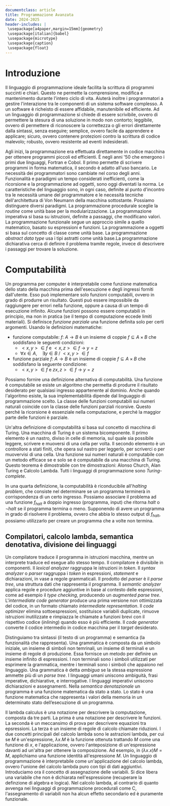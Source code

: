 ```yaml
---
documentclass: article
title: Programmazione Avanzata
date: 2024-2025
header-includes: |
 \usepackage[a4paper,margin=15mm]{geometry}
 \usepackage[italian]{babel}
 \usepackage{microtype}
 \usepackage{caption}
 \usepackage{float}
---
```


# Introduzione

Il linguaggio di programmazione ideale facilita la scrittura di programmi succinti e chiari. Questo ne permette la comprensione, modifica e mantenimento durante l'intero ciclo di vita. Aiuterà inoltre i programmatori a gestire l'interazione tra le componenti di un sistema software complesso. A un software è richeisto di essere affidabile, manutenibile ed efficiente. Ad un linguaggio di programmazione si chiede di essere scrivibile, ovvero di permettere la stesura di una soluzione in modo non contorto; leggibile, ovvero di permettere di riconoscere la correttezza o gli errori direttamente dalla sintassi, senza eseguire; semplice, ovvero facile da apprendere e applicare; sicuro, ovvero contenere protezioni contro la scrittura di codice malevolo; robusto, ovvero resistente ad eventi indesiderati.

Agli inizi, la programmazione era effettuata direttamente in codice macchina per ottenere programmi piccoli ed efficienti. È negli anni '50 che emergono i primi due linguaggi, Fortran e Cobol. Il primo permette di scrivere programmi in forma matematica, il secondo è adatto all'uso bancario. Le necessità dei programmatori sono cambiate nel corso degli anni. Funzionalità e paradigmi un tempo considerati inefficienti, come la ricorsione e la programmazione ad oggetti, sono oggi diventati la norma. Le caratteristiche del linguaggio sono, in ogni caso, definite al punto d'incontro tra le necessità umane del programmatore e le necessità tecniche dell'architettura di Von Neumann della macchina sottostante. Possiamo distinguere diversi paradigmi. La programmazione procedurale sceglie la *routine* come unità base per la modularizzazione. La programmazione imperativa si basa su istruzioni, definite a passaggi, che modificano valori. La programmazione funzionale segue un approccio simile a quello matematico, basato su espressioni e funzioni. La programmazione a oggetti si basa sul concetto di classe come unità base. La programmazione *abstract data type* usa i tipi astratti come unità base.La programmazione dichiarativa cerca di definire il problema tramite regole, invece di descrivere i passaggi per trovare la soluzione.

# Computabilità

Un programma per computer è interpretabile come funzione matematica dello stato della macchina prima dell'esecuzione e degli ingressi forniti dall'utente. Esso può implementare solo funzioni computabili, ovvero in grado di produrre un risultato. Questi può essere impossibile da raggiungere per errori nella funzione, oppure a causa di un tempo di esecuzione infinito. Alcune funzioni possono essere computabili in principio, ma non in pratica (se il tempo di computazione eccede limiti materiali). Si definisce *funzione parziale* una funzione definita solo per certi argomenti. Usando le definizioni matematiche:

- funzione computabile: $f:~A \to B$ è un insieme di coppie $f \subseteq A \times B$ che soddisfano le seguenti condizioni: 
    - $<x,y> \in f$ e $<x,z> \in f ~\to~ y = z$
    - $\forall x \in A, \quad \exists y \in B ~/~ <x,y> \in f$
- funzione parziale $f:~A \to B$ è un insieme di coppie $f \subseteq A \times B$ che soddisfano la seguente condizione: 
    - $<x,y> \in f$ e $zx,z> \in f ~\to~ y = z$

Possiamo fornire una definizione alternativa di computabilità. Una funzione è computabile se esiste un algoritmo che permetta di produrre il risultato desiderato per qualsiasi ingresso appartenente al dominio. Anche quando l'algoritmo esiste, la sua implementabilità dipende dal linguaggio di programmazione scelto. La classe delle funzioni computabili sui numeri naturali coincide con la classe delle funzioni parziali ricorsive. Questo perché la ricorsione è essenziale nella computazione, e perché la maggior parte delle funzioni è parziale.

Un'altra definizione di computabilità si basa sul concetto di macchina di Turing. Una macchina di Turing è un sistema bicomponente. Il primo elemento è un nastro, diviso in celle di memoria, sul quale sia possibile leggere, scrivere e muoversi di una cella per volta. Il secondo elemento è un controllore a stati finiti, che opera sul nastro per leggerlo, per scriverci o per muovervisi di una cella. Una funzione sui numeri naturali è computabile con un metodo efficace se e solo se è computabile da una macchina di Turing. Questo teorema è dimostrabile con tre dimostrazioni: Alonso Church, Alan Turing e Calcolo Lambda. Tutti i linguaggi di programmazione sono *Turing-complete*.

In una quarta definizione, la computabilità è riconducibile all'*halting problem*, che consiste nel determinare se un programma terminerà in corrispondenza di un certo ingresso. Possiamo associare il problema ad una funzione $f_{halt}$ a doppio ingresso (programma, input) che ritorna $halt$ o $\lnot halt$ se il programma termina o meno. Supponendo di avere un programma in grado di risolvere il problema, ovvero che abbia lo stesso output di $f_{halt}$, possiamo utilizzarlo per creare un programma che a volte non termina.

## Compilatori, calcolo lambda, semantica denotativa, divisione dei linguaggi

Un compilatore traduce il programma in istruzioni macchina, mentre un interprete traduce ed esegue allo stesso tempo. Il compilatore è divisibile in componenti. Il *lexical analyzer* raggruppa le istruzioni in *token*. Il *syntax analyzer* o *parser* raggruppa i *token* in espressioni, *statement* e dichiarazioni, in vase a regole grammaticali. Il prodotto del *parser* è il *parse tree*, una struttura dati che rappresenta il programma. Il *semantic analyzer* applica regole e procedure aggiuntive in base al contesto delle espressioni, come ad esempio il *type checking*, producendo un *augmented parse tree*. L'*intermediate code generator* produce una prima versione non ottimizzata del codice, in un formato chiamato *intermediate representation*. Il *code optimizer* elimina sottoespressioni, sostituisce variabili duplicate, rimuove istruzioni inutilizzate e rimpiazza le chiamate a funzioni brevi con il rispettivo codice (*inlining*) quando esso è più efficiente. Il *code generator* converte il codice intermedio in codice macchina per il *target* desiderato.

Distinguiamo tra sintassi (il testo di un programma) e semantica (la funzionalità che rappresenta). Una grammatica è composta da un simbolo iniziale, un insieme di simboli non temrinali, un insieme di terminali e un insieme di regole di produzione. Essa fornisce un metodo per definire un insieme infinito di espressioni. I non terminali sono i simboli utilizzati per esprimere la grammatica, mentre i terminali sono i simboli che appaiono nel linguaggio. Una grammatica è detta *ambigua* se la stessa espressione ammette più di un *parse tree*. I linguaggi umani uniscono ambiguità, frasi imperative, dichiarative, e interrogative. I linguaggi imperativi uniscono dichiarazioni e assegnamenti. Nella *semantica denotazionale* un programma è una funzione matematica da stato a stato. Lo stato è una funzione matematica che rappresenta i valori della memoria in un determinato stato dell’esecuzione di un programma.

Il lambda calculus è una notazione per descrivere la computazione, composta da tre parti. La prima è una notazione per descrivere le funzioni. La seconda è un meccansimo di prova per descrivere equazioni tra epsressioni. La terza è un insieme di regole di calcolo chiamate riduzioni. I due concetti principali del calcolo lambda sono le astrazioni lambda, per cui se $M$ è un'espressione, $\lambda x.M$ è la funzione ottenuta trattando $M$ come una funzione di $x$, e l'applicazione, ovvero l'anteposizione di un'espressione davanti ad un'altra per ottenere la composizione. Ad esempio, in $(\lambda x.x)M = M$, applichiamo una funzione identità all'espressione $M$. Un linguaggio di programmazione è interpretabile come un'applicazione del calcolo lambda, ovvero l'unione del calcolo lambda puro con tipi di dati aggiuntivi. Introduciamo ora il concetto di assegnazione delle variabili. Si dice libera una variabile che non è dichiarata nell'espressione (recuperare la definzione di algebra e logica). Nel calcolo lambda, al contrario di quanto avvenga nei linguaggi di programmazione procedurali come C, l'assegnamento di variabili non ha alcun effetto secondario ed è puramente funzionale.

